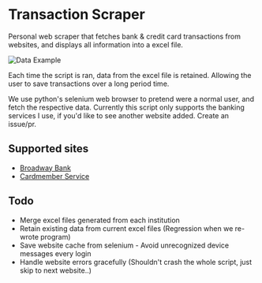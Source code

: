 # Transaction Scraper
Personal web scraper that fetches bank & credit card transactions from websites, and displays all information into a excel file.

![Data Example](https://user-images.githubusercontent.com/6068039/184972961-207fd3f5-9270-45e2-b372-31af4c43269e.png)

Each time the script is ran, data from the excel file is retained. Allowing the user to save transactions over a long period time.

We use python's selenium web browser to pretend were a normal user, and fetch the respective data.
Currently this script only supports the banking services I use, if you'd like to see another website added. Create an issue/pr.

## Supported sites
* [Broadway Bank](https://broadway.bank/)
* [Cardmember Service](https://www.myaccountaccess.com/onlineCard/login.do)

## Todo
* Merge excel files generated from each institution
* Retain existing data from current excel files (Regression when we re-wrote program)
* Save website cache from selenium - Avoid unrecognized device messages every login
* Handle website errors gracefully (Shouldn't crash the whole script, just skip to next website..)
